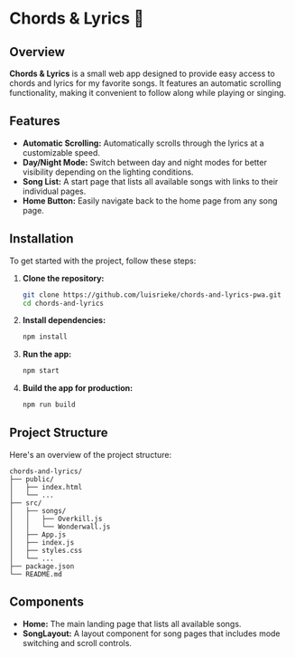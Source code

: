 # Chords & Lyrics 🎸

## Overview

**Chords & Lyrics** is a small web app designed to provide easy access to chords and lyrics for my favorite songs. It features an automatic scrolling functionality, making it convenient to follow along while playing or singing.

## Features

- **Automatic Scrolling:** Automatically scrolls through the lyrics at a customizable speed.
- **Day/Night Mode:** Switch between day and night modes for better visibility depending on the lighting conditions.
- **Song List:** A start page that lists all available songs with links to their individual pages.
- **Home Button:** Easily navigate back to the home page from any song page.

## Installation

To get started with the project, follow these steps:

1. **Clone the repository:**

   ```bash
   git clone https://github.com/luisrieke/chords-and-lyrics-pwa.git
   cd chords-and-lyrics
   ```

2. **Install dependencies:**

   ```bash
   npm install
   ```

3. **Run the app:**

   ```bash
   npm start
   ```

4. **Build the app for production:**
   ```bash
   npm run build
   ```

## Project Structure

Here's an overview of the project structure:

```
chords-and-lyrics/
├── public/
│   ├── index.html
│   └── ...
├── src/
│   ├── songs/
│   │   ├── Overkill.js
│   │   └── Wonderwall.js
│   ├── App.js
│   ├── index.js
│   ├── styles.css
│   └── ...
├── package.json
└── README.md
```

## Components

- **Home:** The main landing page that lists all available songs.
- **SongLayout:** A layout component for song pages that includes mode switching and scroll controls.
